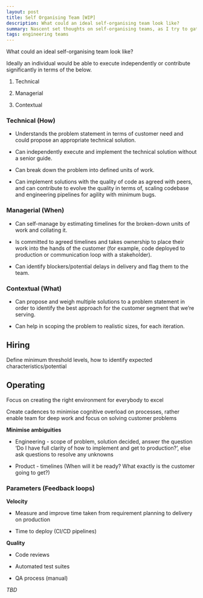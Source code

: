 ```yaml
---
layout: post
title: Self Organising Team [WIP]
description: What could an ideal self-organising team look like?
summary: Nascent set thoughts on self-organising teams, as I try to gather and put together a better model for understanding.
tags: engineering teams
---
```


What could an ideal self-organising team look like?

Ideally an individual would be able to execute independently or contribute significantly in terms of the below.

1.  Technical
    
2.  Managerial
    
3.  Contextual
    

### Technical (How)

-   Understands the problem statement in terms of customer need and could propose an appropriate technical solution.
    
-   Can independently execute and implement the technical solution without a senior guide.
    
-   Can break down the problem into defined units of work.
    
-   Can implement solutions with the quality of code as agreed with peers, and can contribute to evolve the quality in terms of, scaling codebase and engineering pipelines for agility with minimum bugs.
    

### Managerial (When)

-   Can self-manage by estimating timelines for the broken-down units of work and collating it.
    
-   Is committed to agreed timelines and takes ownership to place their work into the hands of the customer (for example, code deployed to production or communication loop with a stakeholder).
    
-   Can identify blockers/potential delays in delivery and flag them to the team.
    

### Contextual (What)

-   Can propose and weigh multiple solutions to a problem statement in order to identify the best approach for the customer segment that we’re serving.
    
-   Can help in scoping the problem to realistic sizes, for each iteration.
    

## Hiring

Define minimum threshold levels, how to identify expected characteristics/potential

## Operating

Focus on creating the right environment for everybody to excel

Create cadences to minimise cognitive overload on processes, rather enable team for deep work and focus on solving customer problems

**Minimise ambiguities**

-   Engineering - scope of problem, solution decided, answer the question ‘Do I have full clarity of how to implement and get to production?’, else ask questions to resolve any unknowns
    
-   Product - timelines (When will it be ready? What exactly is the customer going to get?)
    

### Parameters (Feedback loops)

**Velocity**

-   Measure and improve time taken from requirement planning to delivery on production
    
-   Time to deploy (CI/CD pipelines)
    

**Quality**

-   Code reviews
    
-   Automated test suites
    
-   QA process (manual)
    

*TBD*